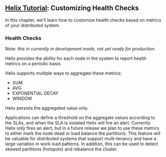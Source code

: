 <!---
Licensed to the Apache Software Foundation (ASF) under one
or more contributor license agreements.  See the NOTICE file
distributed with this work for additional information
regarding copyright ownership.  The ASF licenses this file
to you under the Apache License, Version 2.0 (the
"License"); you may not use this file except in compliance
with the License.  You may obtain a copy of the License at

  http://www.apache.org/licenses/LICENSE-2.0

Unless required by applicable law or agreed to in writing,
software distributed under the License is distributed on an
"AS IS" BASIS, WITHOUT WARRANTIES OR CONDITIONS OF ANY
KIND, either express or implied.  See the License for the
specific language governing permissions and limitations
under the License.
-->

<head>
  <title>Tutorial - Customizing Heath Checks</title>
</head>

## [Helix Tutorial](./Tutorial.html): Customizing Health Checks

In this chapter, we\'ll learn how to customize health checks based on metrics of your distributed system.

### Health Checks

Note: _this in currently in development mode, not yet ready for production._

Helix provides the ability for each node in the system to report health metrics on a periodic basis.

Helix supports multiple ways to aggregate these metrics:

* SUM
* AVG
* EXPONENTIAL DECAY
* WINDOW

Helix persists the aggregated value only.

Applications can define a threshold on the aggregate values according to the SLAs, and when the SLA is violated Helix will fire an alert.
Currently Helix only fires an alert, but in a future release we plan to use these metrics to either mark the node dead or load balance the partitions.
This feature will be valuable for distributed systems that support multi-tenancy and have a large variation in work load patterns.  In addition, this can be used to detect skewed partitions (hotspots) and rebalance the cluster.

